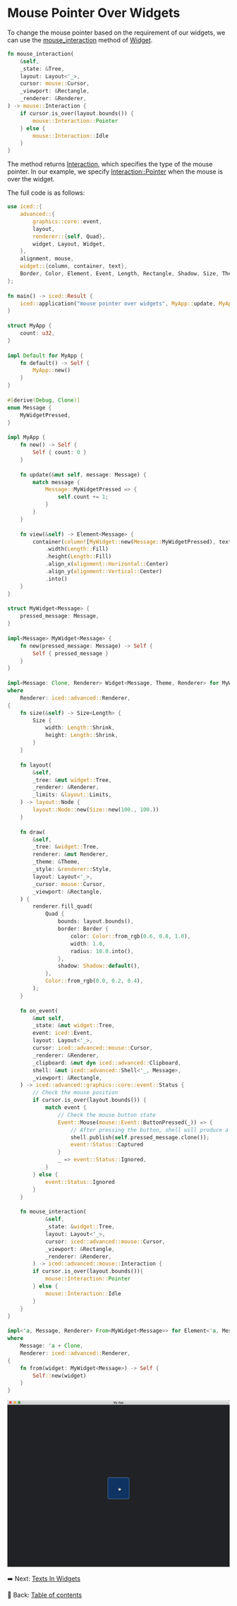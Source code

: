 # Mouse Pointer Over Widgets

To change the mouse pointer based on the requirement of our widgets, we can use the [mouse_interaction](https://docs.rs/iced/0.12.1/iced/advanced/widget/trait.Widget.html#method.mouse_interaction) method of [Widget](https://docs.rs/iced/0.12.1/iced/advanced/widget/trait.Widget.html).

```rust
fn mouse_interaction(
    &self,
    _state: &Tree,
    layout: Layout<'_>,
    cursor: mouse::Cursor,
    _viewport: &Rectangle,
    _renderer: &Renderer,
) -> mouse::Interaction {
    if cursor.is_over(layout.bounds()) {
        mouse::Interaction::Pointer
    } else {
        mouse::Interaction::Idle
    }
}
```

The method returns [Interaction](https://docs.rs/iced/0.12.1/iced/mouse/enum.Interaction.html), which specifies the type of the mouse pointer.
In our example, we specify [Interaction::Pointer](https://docs.rs/iced/0.12.1/iced/mouse/enum.Interaction.html#variant.Pointer) when the mouse is over the widget.

The full code is as follows:

```rust
use iced::{
    advanced::{
        graphics::core::event,
        layout,
        renderer::{self, Quad},
        widget, Layout, Widget,
    },
    alignment, mouse,
    widget::{column, container, text},
    Border, Color, Element, Event, Length, Rectangle, Shadow, Size, Theme,
};
  
fn main() -> iced::Result {
    iced::application("mouse pointer over widgets", MyApp::update, MyApp::view).run()
}
  
struct MyApp {
    count: u32,
}

impl Default for MyApp {
    fn default() -> Self {
        MyApp::new()
    }
}

#[derive(Debug, Clone)]
enum Message {
    MyWidgetPressed,
}

impl MyApp {
    fn new() -> Self {
        Self { count: 0 }
    }

    fn update(&mut self, message: Message) {
        match message {
            Message::MyWidgetPressed => {
                self.count += 1;
            }
        }
    }

    fn view(&self) -> Element<Message> {
        container(column![MyWidget::new(Message::MyWidgetPressed), text(self.count)].spacing(20))
            .width(Length::Fill)
            .height(Length::Fill)
            .align_x(alignment::Horizontal::Center)
            .align_y(alignment::Vertical::Center)
            .into()
    }
}

struct MyWidget<Message> {
    pressed_message: Message,
}

impl<Message> MyWidget<Message> {
    fn new(pressed_message: Message) -> Self {
        Self { pressed_message }
    }
}
  
impl<Message: Clone, Renderer> Widget<Message, Theme, Renderer> for MyWidget<Message>
where
    Renderer: iced::advanced::Renderer,
{
    fn size(&self) -> Size<Length> {
        Size {
            width: Length::Shrink,
            height: Length::Shrink,
        }
    }
  
    fn layout(
        &self,
        _tree: &mut widget::Tree,
        _renderer: &Renderer,
        _limits: &layout::Limits,
    ) -> layout::Node {
        layout::Node::new(Size::new(100., 100.))
    }
  
    fn draw(
        &self,
        _tree: &widget::Tree,
        renderer: &mut Renderer,
        _theme: &Theme,
        _style: &renderer::Style,
        layout: Layout<'_>,
        _cursor: mouse::Cursor,
        _viewport: &Rectangle,
    ) {
        renderer.fill_quad(
            Quad {
                bounds: layout.bounds(),
                border: Border {
                    color: Color::from_rgb(0.6, 0.8, 1.0),
                    width: 1.0,
                    radius: 10.0.into(),
                },
                shadow: Shadow::default(),
            },
            Color::from_rgb(0.0, 0.2, 0.4),
        );
    }
  
    fn on_event(
        &mut self,
        _state: &mut widget::Tree,
        event: iced::Event,
        layout: Layout<'_>,
        cursor: iced::advanced::mouse::Cursor,
        _renderer: &Renderer,
        _clipboard: &mut dyn iced::advanced::Clipboard,
        shell: &mut iced::advanced::Shell<'_, Message>,
        _viewport: &Rectangle,
    ) -> iced::advanced::graphics::core::event::Status {
        // Check the mouse position
        if cursor.is_over(layout.bounds()) {
            match event {
                // Check the mouse button state
                Event::Mouse(mouse::Event::ButtonPressed(_)) => {
                    // After pressing the button, shell will produce a message
                    shell.publish(self.pressed_message.clone());
                    event::Status::Captured
                }
                _ => event::Status::Ignored,
            }
        } else {
            event::Status::Ignored
        }
    }
  
    fn mouse_interaction(
            &self,
            _state: &widget::Tree,
            layout: Layout<'_>,
            cursor: iced::advanced::mouse::Cursor,
            _viewport: &Rectangle,
            _renderer: &Renderer,
        ) -> iced::advanced::mouse::Interaction {
        if cursor.is_over(layout.bounds()){
            mouse::Interaction::Pointer
        } else {
            mouse::Interaction::Idle
        }
    }
}
  
impl<'a, Message, Renderer> From<MyWidget<Message>> for Element<'a, Message, Theme, Renderer>
where
    Message: 'a + Clone,
    Renderer: iced::advanced::Renderer,
{
    fn from(widget: MyWidget<Message>) -> Self {
        Self::new(widget)
    }
}
```

![Mouse Pointer Over Widgets](./pic/mouse_pointer_over_widgets.png)

:arrow_right:  Next: [Texts In Widgets](./texts_in_widgets.md)

:blue_book: Back: [Table of contents](./../README.md)
